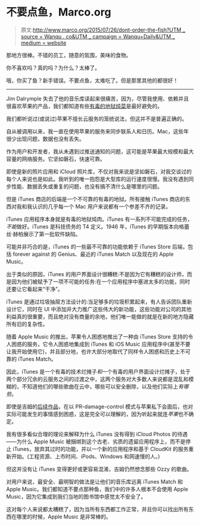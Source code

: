 # 不要点鱼，Marco.org

> 原文:[http://www.marco.org/2015/07/26/dont-order-the-fish?UTM _ source = Wanqu . co&UTM _ campaign = Wanqu+Daily&UTM _ medium = website](http://www.marco.org/2015/07/26/dont-order-the-fish?utm_source=wanqu.co&utm_campaign=Wanqu+Daily&utm_medium=website)



那地方很棒。不错的员工，随意的氛围，美味的食物。

你不喜欢吗？真的吗？为什么？太棒了。

哦，你买了鱼？新手错误。不要点鱼，太难吃了。但是那里其他的都很好！

* * *

Jim Dalrymple 失去了他的音乐库读起来很痛苦，因为，尽管我使用、依赖并且很喜欢苹果的产品，我们都知道有些[有毒的地狱炖菜](https://www.youtube.com/watch?v=yVSq2nAnJ6I)是最好避免的。

我们都听说过(或说过)苹果不擅长云服务的笼统说法，但这并不是普遍正确的。

自从被调用以来，我一直在使用苹果的服务来同步联系人和日历。Mac，这些年很少出现问题，数据也没有丢失。

作为用户和开发者，我从未遇到过推送通知的问题，这可能是苹果最大规模和最大容量的网络服务。它坚如磐石，快速可靠。

即使是新的照片应用和 iCloud 照片库，不仅对我来说是坚如磐石，对我交谈过的每个人来说也是如此。我听到的唯一抱怨是大型库的运行速度很慢。我没有遇到同步性能、数据丢失或重复的问题，也没有搞不清什么是哪里的问题。

但是 iTunes 商店的后端是一个不可靠的有毒的地狱。所有接触 iTunes 商店的东西对我和我认识的几乎每一个 Mac 用户来说都有一个参差不齐的记录。

iTunes 应用程序本身就是有毒的地狱炖肉。iTunes 有一系列不可能完成的任务，*不能*做好。iTunes 是科技债务的 T4 定义。1946 年，iTunes 的早期版本向格蕾丝·赫柏展示了第一批软件缺陷。

可能并非巧合的是，iTunes 的一些最不可靠的功能依赖于 iTunes Store 后端，包括 forever against 的 Genius、最近的 iTunes Match 以及现在的 Apple Music。

出于类似的原因，iTunes 的用户界面设计很糟糕:不是因为它有糟糕的设计师，而是因为他们被赋予了一项不可能的任务:在一个应用程序中塞进太多的功能，同时还要让它看起来“干净”。

iTunes 是通过垃圾抽屉方法设计的:当足够多的垃圾积累起来，有人告诉团队重新设计它，同时在 UI 中添加并大力推广这些伟大的新功能，这些功能对公司的其他利益真的很重要，而且绝对没有商量的余地，他们唯一能做的就是在新的地方隐藏所有旧的复杂性。

随着 Apple Music 的推出，苹果令人困惑地推出了一种由 iTunes Store 支持的令人困惑的服务，它令人困惑地集成到 iTunes 和 iOS Music 应用程序中(甚至不要让我开始使用它)，并且部分地，也许大部分地取代了同样令人困惑和历史上不可靠的 iTunes Match。

因此，iTunes 是一个有毒的技术烂摊子*和*一个有毒的用户界面设计烂摊子，处于两个部分冗余的云服务之间的过渡之中，这两个服务对大多数人来说都是混乱和模糊的，不知道他们的哪些歌曲在云中，哪些可以安全删除，以及他们实际上*有哪些*。

即使是吉姆的[后续作品](http://www.loopinsight.com/2015/07/24/i-got-my-music-back-at-least-most-of-it/)，在以 PR-damage-control 模式与苹果私下会面后，也对实际可能发生的事情感到困惑，这是完全可以理解的，因为听起来就连*苹果*也不确定。

我有很多看似合理的理论来解释为什么 iTunes 没有得到 iCloud Photos 的待遇——为什么 Apple Music 被捆绑到这个古老、劣质的遗留应用程序上，而不是停止 iTunes，放弃其过时的功能，并以一个新的应用程序和基于 CloudKit 的服务重新开始。(工程资源、上市时间、iPods、Windows 和网速慢的人。)

但这并没有让 iTunes 变得更好或更容易混淆，吉姆仍然想念那些 Ozzy 的歌曲。

对用户来说，最安全、最明智的做法是让他们的音乐库远离 iTunes Match 和 Apple Music。我们都知道不要点那种鱼，我们中的许多人根本不会使用 Apple Music，因为它集成到我们当地的图书馆中感觉太不安全了。

这对每个人来说都太糟糕了，因为当所有东西都工作正常，并且你可以找出所有东西在哪里的时候，Apple Music 是非常棒的。

